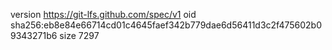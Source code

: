 version https://git-lfs.github.com/spec/v1
oid sha256:eb8e84e66714cd01c4645faef342b779dae6d56411d3c2f475602b09343271b6
size 7297
